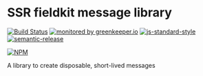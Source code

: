 # SSR fieldkit message library

[![Build Status](https://travis-ci.org/ssr-example/message.svg?branch=master)](https://travis-ci.org/ssr-example/message)
[![monitored by greenkeeper.io](https://img.shields.io/badge/greenkeeper.io-monitored-brightgreen.svg)](http://greenkeeper.io/) 
[![js-standard-style](https://img.shields.io/badge/code%20style-standard-brightgreen.svg)](http://standardjs.com/)
[![semantic-release](https://img.shields.io/badge/semver-semantic%20release-e10079.svg)](https://github.com/semantic-release/semantic-release)

[![NPM](https://nodei.co/npm/ssr-fieldkit-message.png?downloads=true&downloadRank=true&stars=true)](https://nodei.co/npm/ssr-fieldkit-message/)

A library to create disposable, short-lived messages
